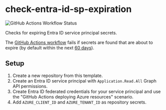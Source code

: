 # check-entra-id-sp-expiration

![GitHub Actions Workflow Status](https://img.shields.io/github/actions/workflow/status/L480/check-entra-id-sp-expiration/check-sp-expiration.yml?label=Secret%20Expiration%20Check)

Checks for expiring Entra ID service principal secrets.

The [GitHub Actions workflow](https://github.com/L480/check-entra-id-sp-expiration/actions/workflows/check-sp-expiration.yml) fails if secrets are found that are about to expire (by default within the next [60 days](.github/workflows/check-sp-expiration.yml#L34)).

## Setup

1. Create a new repository from this template.
2. Create an Entra ID service principal with `Application.Read.All` Graph API permissions.
3. Create Entra ID federated credentials for your service principal and use the "GitHub Actions deploying Azure resources" scenario.
4. Add `AZURE_CLIENT_ID` and `AZURE_TENANT_ID` as repository secrets.
